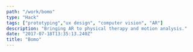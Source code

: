 ```yaml
---
path: "/work/bomo"
type: "Hack"
tags: ["prototyping","ux design", "computer vision", "AR"]
description: "Bringing AR to physical therapy and motion analysis."
date: "2017-07-18T13:35:13.240Z"
title: "Bomo"
---
```


